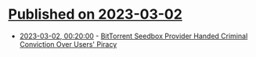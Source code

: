 # [Published on 2023-03-02](index.md)

* [2023-03-02, 00:20:00](https://yro.slashdot.org/story/23/03/01/2234223/bittorrent-seedbox-provider-handed-criminal-conviction-over-users-piracy?utm_source=rss1.0mainlinkanon&utm_medium=feed) - [BitTorrent Seedbox Provider Handed Criminal Conviction Over Users' Piracy](https://yro.slashdot.org/story/23/03/01/2234223/bittorrent-seedbox-provider-handed-criminal-conviction-over-users-piracy?utm_source=rss1.0mainlinkanon&utm_medium=feed)
